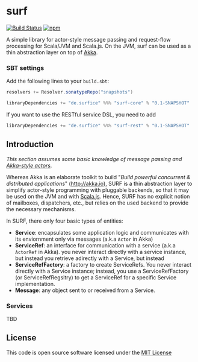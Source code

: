 surf
====
[![Build Status](https://travis-ci.org/jokade/surf.svg?branch=master)](https://travis-ci.org/jokade/surf) [![npm](https://img.shields.io/npm/l/express.svg)]()

A simple library for actor-style message passing and request-flow processing for Scala/JVM and Scala.js.
On the JVM, surf can be used as a thin abstraction layer on top of [Akka](http://akka.io).

### SBT settings
Add the following lines to your `build.sbt`:
```scala
resolvers += Resolver.sonatypeRepo("snapshots")

libraryDependencies += "de.surfice" %%% "surf-core" % "0.1-SNAPSHOT"
```
If you want to use the RESTful service DSL, you need to add
```scala
libraryDependencies += "de.surfice" %%% "surf-rest" % "0.1-SNAPSHOT"
```

Introduction
------------
*This section assumes some basic knowledge of message passing and [Akka-style actors](http://doc.akka.io/docs/akka/current/general/actors.html).*

Whereas Akka is an elaborate toolkit to build "*Build powerful concurrent & distributed applications*" (http://akka.io), SURF is a thin abstraction layer to simplify actor-style programming with pluggable backends, so that it may be used on the JVM and with [Scala.js](http://scala-js.org). Hence, SURF has no explicit notion of mailboxes, dispatchers, etc., but relies on the used backend to provide the necessary mechanisms.

In SURF, there only four basic types of entities:

* **Service**: encapsulates some application logic and communicates with its enviornment only via messages (a.k.a `Actor` in Akka)
* **ServiceRef**: an interface for communication with a service (a.k.a `ActorRef` in Akka). you never interact directly with a service instance, but instead you retrieve adirectly with a Service, but instead
* **ServiceRefFactory**: a factory to create ServiceRefs. You never interact directly with a Service instance; instead, you use a ServiceRefFactory (or ServiceRefRegsitry) to get a ServiceRef for a specific Service implementation.
* **Message**: any object sent to or received from a Service.


### Services
TBD


License
-------
This code is open source software licensed under the [MIT License](http://opensource.org/licenses/MIT)
